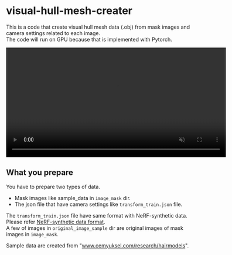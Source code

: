 # visual-hull-mesh-creater

This is a code that create visual hull mesh data (.obj) from mask images and camera settings related to each image.<br>
The code will run on GPU because that is implemented with Pytorch.

<video src="https://github.com/user-attachments/assets/cd854a82-cb35-442a-bc57-4125a995ee56" controls="true" loop="true" autoplay="true" muted width="600"></video>
<!-- https://github.com/user-attachments/assets/cd854a82-cb35-442a-bc57-4125a995ee56 -->

## What you prepare

You have to prepare two types of data.

- Mask images like sample_data in `image_mask` dir.
- The json file that have camera settings like `transform_train.json` file.

The `transform_train.json` file have same format with NeRF-synthetic data.<br>
Please refer [NeRF-synthetic data format](https://www.matthewtancik.com/nerf "nerf project page").<br>
A few of images in `original_image_sample` dir are original images of mask images in `image_mask`.

Sample data are created from "www.cemyuksel.com/research/hairmodels".
